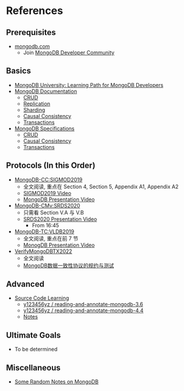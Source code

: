 # References

## Prerequisites
- [mongodb.com](https://www.mongodb.com/)
  - Join [MongoDB Developer Community](https://www.mongodb.com/community/forums/)

## Basics
- [MongoDB University: Learning Path for MongoDB Developers](https://university.mongodb.com/learning_paths/developer)
- [MongoDB Documentation](https://www.mongodb.com/docs/)
  - [CRUD](https://www.mongodb.com/docs/manual/crud/)
  - [Replication](https://www.mongodb.com/docs/manual/replication/)
  - [Sharding](https://www.mongodb.com/docs/manual/sharding/)
  - [Causal Consistency](https://www.mongodb.com/docs/manual/core/causal-consistency-read-write-concerns/)
  - [Transactions](https://www.mongodb.com/docs/manual/core/transactions/)
- [MongoDB Specifications](https://github.com/mongodb/specifications)
  - [CRUD](https://github.com/mongodb/specifications/blob/master/source/crud/crud.rst)
  - [Causal Consistency](https://github.com/mongodb/specifications/blob/master/source/causal-consistency/causal-consistency.rst)
  - [Transactions](https://github.com/mongodb/specifications/blob/master/source/transactions/transactions.rst)

## Protocols (In this Order)
- [MongoDB-CC:SIGMOD2019](./SIGMOD2019%20Implementation%20of%20Cluster-wide%20Logical%20Clock%20and%20Causal%20Consistency%20in%20MongoDB.pdf)
  - 全文阅读, 重点在 Section 4, Section 5, Appendix A1, Appendix A2
  - [SIGMOD2019 Video](https://www.bilibili.com/video/BV1JY4y1e7bw?share_source=copy_web)
  - [MongoDB Presentation Video](https://www.mongodb.com/presentations/implementation-of-cluster-wide-causal-consistency-in-mongodb)
- [MongoDB-CMv:SRDS2020](./SRDS2020%20A%20Generic%20Specification%20Framework%20for%20Weakly%20Consistent%20Systems.pdf)
  - 只需看 Section V.A 与 V.B
  - [SRDS2020 Presentation Video](https://www.bilibili.com/video/BV1LF411G7ip?share_source=copy_web)
    - From 16:45
- [MongoDB-TC:VLDB2019](./VLDB2019%20Tunable%20Consistency%20in%20MongoDB.pdf)
  - 全文阅读, 重点在前 7 节
  - [MonogDB Presentation Video](https://www.bilibili.com/video/BV13p4y1z7mn?share_source=copy_web)
- [VerifyMongoDBTX2022](https://arxiv.org/abs/2111.14946)
  - 全文阅读
  - [MongoDB数据一致性协议的规约与测试](https://www.bilibili.com/video/BV1Zq4y1F78g?share_source=copy_web)

## Advanced
- [Source Code Learning](https://github.com/mongodb/mongo)
  - [y123456yz / reading-and-annotate-mongodb-3.6](https://github.com/y123456yz/reading-and-annotate-mongodb-3.6)
  - [y123456yz / reading-and-annotate-mongodb-4.4](https://github.com/y123456yz/reading-and-annotate-mongodb-4.4)
  - [Notes](https://github.com/Tsunaou/Papers-Reading-Notes/tree/master/Notes)

## Ultimate Goals
- To be determined

## Miscellaneous
- [Some Random Notes on MongoDB](https://github.com/hengxin/awesome-dbs/tree/master/MongoDB)